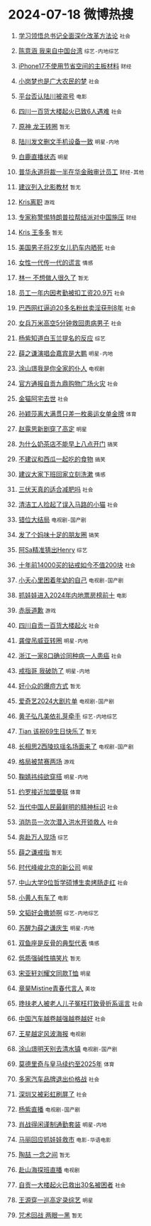 # 2024-07-18 微博热搜 
1. [学习领悟总书记全面深化改革方法论](https://m.weibo.cn/search?containerid=100103type%3D1%26t%3D10%26q%3D%23%E5%AD%A6%E4%B9%A0%E9%A2%86%E6%82%9F%E6%80%BB%E4%B9%A6%E8%AE%B0%E5%85%A8%E9%9D%A2%E6%B7%B1%E5%8C%96%E6%94%B9%E9%9D%A9%E6%96%B9%E6%B3%95%E8%AE%BA%23&stream_entry_id=51&isnewpage=1&extparam=seat%3D1%26pos%3D0%26cate%3D10103%26dgr%3D0%26q%3D%2523%25E5%25AD%25A6%25E4%25B9%25A0%25E9%25A2%2586%25E6%2582%259F%25E6%2580%25BB%25E4%25B9%25A6%25E8%25AE%25B0%25E5%2585%25A8%25E9%259D%25A2%25E6%25B7%25B1%25E5%258C%2596%25E6%2594%25B9%25E9%259D%25A9%25E6%2596%25B9%25E6%25B3%2595%25E8%25AE%25BA%2523%26filter_type%3Drealtimehot%26stream_entry_id%3D51%26c_type%3D51%26display_time%3D1721247084%26pre_seqid%3D1721247084747031568102) `社会` 

2. [陈意涵 我来自中国台湾](https://m.weibo.cn/search?containerid=100103type%3D1%26t%3D10%26q%3D%E9%99%88%E6%84%8F%E6%B6%B5+%E6%88%91%E6%9D%A5%E8%87%AA%E4%B8%AD%E5%9B%BD%E5%8F%B0%E6%B9%BE&stream_entry_id=31&isnewpage=1&extparam=seat%3D1%26flag%3D2%26q%3D%25E9%2599%2588%25E6%2584%258F%25E6%25B6%25B5%2520%25E6%2588%2591%25E6%259D%25A5%25E8%2587%25AA%25E4%25B8%25AD%25E5%259B%25BD%25E5%258F%25B0%25E6%25B9%25BE%26cate%3D5001%26dgr%3D0%26stream_entry_id%3D31%26pos%3D0%26realpos%3D1%26band_rank%3D1%26lcate%3D5001%26filter_type%3Drealtimehot%26c_type%3D31%26display_time%3D1721247084%26pre_seqid%3D1721247084747031568102) `综艺-内地综艺` 

3. [iPhone17不使用节省空间的主板材料](https://m.weibo.cn/search?containerid=100103type%3D1%26t%3D10%26q%3D%23iPhone17%E4%B8%8D%E4%BD%BF%E7%94%A8%E8%8A%82%E7%9C%81%E7%A9%BA%E9%97%B4%E7%9A%84%E4%B8%BB%E6%9D%BF%E6%9D%90%E6%96%99%23&stream_entry_id=31&isnewpage=1&extparam=seat%3D1%26flag%3D2%26q%3D%2523iPhone17%25E4%25B8%258D%25E4%25BD%25BF%25E7%2594%25A8%25E8%258A%2582%25E7%259C%2581%25E7%25A9%25BA%25E9%2597%25B4%25E7%259A%2584%25E4%25B8%25BB%25E6%259D%25BF%25E6%259D%2590%25E6%2596%2599%2523%26cate%3D5001%26dgr%3D0%26stream_entry_id%3D31%26pos%3D1%26realpos%3D2%26band_rank%3D2%26lcate%3D5001%26filter_type%3Drealtimehot%26c_type%3D31%26display_time%3D1721247084%26pre_seqid%3D1721247084747031568102) `财经` 

4. [小岗梦也是广大农民的梦](https://m.weibo.cn/search?containerid=100103type%3D1%26t%3D10%26q%3D%23%E5%B0%8F%E5%B2%97%E6%A2%A6%E4%B9%9F%E6%98%AF%E5%B9%BF%E5%A4%A7%E5%86%9C%E6%B0%91%E7%9A%84%E6%A2%A6%23&stream_entry_id=31&isnewpage=1&extparam=seat%3D1%26flag%3D0%26q%3D%2523%25E5%25B0%258F%25E5%25B2%2597%25E6%25A2%25A6%25E4%25B9%259F%25E6%2598%25AF%25E5%25B9%25BF%25E5%25A4%25A7%25E5%2586%259C%25E6%25B0%2591%25E7%259A%2584%25E6%25A2%25A6%2523%26cate%3D5001%26dgr%3D0%26stream_entry_id%3D31%26pos%3D2%26realpos%3D3%26band_rank%3D3%26lcate%3D5001%26filter_type%3Drealtimehot%26c_type%3D31%26display_time%3D1721247084%26pre_seqid%3D1721247084747031568102) `社会` 

5. [平台否认陆川被盗号](https://m.weibo.cn/search?containerid=100103type%3D1%26t%3D10%26q%3D%23%E5%B9%B3%E5%8F%B0%E5%90%A6%E8%AE%A4%E9%99%86%E5%B7%9D%E8%A2%AB%E7%9B%97%E5%8F%B7%23&stream_entry_id=31&isnewpage=1&extparam=seat%3D1%26flag%3D0%26q%3D%2523%25E5%25B9%25B3%25E5%258F%25B0%25E5%2590%25A6%25E8%25AE%25A4%25E9%2599%2586%25E5%25B7%259D%25E8%25A2%25AB%25E7%259B%2597%25E5%258F%25B7%2523%26cate%3D5001%26dgr%3D0%26stream_entry_id%3D31%26pos%3D3%26realpos%3D4%26band_rank%3D4%26lcate%3D5001%26filter_type%3Drealtimehot%26c_type%3D31%26display_time%3D1721247084%26pre_seqid%3D1721247084747031568102) `电影` 

6. [四川一百货大楼起火已致6人遇难](https://m.weibo.cn/search?containerid=100103type%3D1%26t%3D10%26q%3D%23%E5%9B%9B%E5%B7%9D%E4%B8%80%E7%99%BE%E8%B4%A7%E5%A4%A7%E6%A5%BC%E8%B5%B7%E7%81%AB%E5%B7%B2%E8%87%B46%E4%BA%BA%E9%81%87%E9%9A%BE%23&stream_entry_id=31&isnewpage=1&extparam=seat%3D1%26flag%3D0%26q%3D%2523%25E5%259B%259B%25E5%25B7%259D%25E4%25B8%2580%25E7%2599%25BE%25E8%25B4%25A7%25E5%25A4%25A7%25E6%25A5%25BC%25E8%25B5%25B7%25E7%2581%25AB%25E5%25B7%25B2%25E8%2587%25B46%25E4%25BA%25BA%25E9%2581%2587%25E9%259A%25BE%2523%26cate%3D5001%26dgr%3D0%26stream_entry_id%3D31%26pos%3D4%26realpos%3D5%26band_rank%3D5%26lcate%3D5001%26filter_type%3Drealtimehot%26c_type%3D31%26display_time%3D1721247084%26pre_seqid%3D1721247084747031568102) `社会` 

7. [原神 龙王转圈](https://m.weibo.cn/search?containerid=100103type%3D1%26t%3D10%26q%3D%E5%8E%9F%E7%A5%9E+%E9%BE%99%E7%8E%8B%E8%BD%AC%E5%9C%88&stream_entry_id=31&isnewpage=1&extparam=seat%3D1%26flag%3D0%26q%3D%25E5%258E%259F%25E7%25A5%259E%2520%25E9%25BE%2599%25E7%258E%258B%25E8%25BD%25AC%25E5%259C%2588%26cate%3D5001%26dgr%3D0%26stream_entry_id%3D31%26pos%3D5%26realpos%3D6%26band_rank%3D6%26lcate%3D5001%26filter_type%3Drealtimehot%26c_type%3D31%26display_time%3D1721247084%26pre_seqid%3D1721247084747031568102) `暂无` 

8. [陆川发文删文手机设备一致](https://m.weibo.cn/search?containerid=100103type%3D1%26t%3D10%26q%3D%E9%99%86%E5%B7%9D%E5%8F%91%E6%96%87%E5%88%A0%E6%96%87%E6%89%8B%E6%9C%BA%E8%AE%BE%E5%A4%87%E4%B8%80%E8%87%B4&stream_entry_id=31&isnewpage=1&extparam=seat%3D1%26flag%3D2%26q%3D%25E9%2599%2586%25E5%25B7%259D%25E5%258F%2591%25E6%2596%2587%25E5%2588%25A0%25E6%2596%2587%25E6%2589%258B%25E6%259C%25BA%25E8%25AE%25BE%25E5%25A4%2587%25E4%25B8%2580%25E8%2587%25B4%26cate%3D5001%26dgr%3D0%26stream_entry_id%3D31%26pos%3D6%26realpos%3D7%26band_rank%3D7%26lcate%3D5001%26filter_type%3Drealtimehot%26c_type%3D31%26display_time%3D1721247084%26pre_seqid%3D1721247084747031568102) `明星-内地` 

9. [白鹿直播状态](https://m.weibo.cn/search?containerid=100103type%3D1%26t%3D10%26q%3D%E7%99%BD%E9%B9%BF%E7%9B%B4%E6%92%AD%E7%8A%B6%E6%80%81&stream_entry_id=31&isnewpage=1&extparam=seat%3D1%26flag%3D0%26q%3D%25E7%2599%25BD%25E9%25B9%25BF%25E7%259B%25B4%25E6%2592%25AD%25E7%258A%25B6%25E6%2580%2581%26cate%3D5001%26dgr%3D0%26stream_entry_id%3D31%26pos%3D7%26realpos%3D8%26band_rank%3D8%26lcate%3D5001%26filter_type%3Drealtimehot%26c_type%3D31%26display_time%3D1721247084%26pre_seqid%3D1721247084747031568102) `明星` 

10. [普华永道将裁一半在华金融审计员工](https://m.weibo.cn/search?containerid=100103type%3D1%26t%3D10%26q%3D%23%E6%99%AE%E5%8D%8E%E6%B0%B8%E9%81%93%E5%B0%86%E8%A3%81%E4%B8%80%E5%8D%8A%E5%9C%A8%E5%8D%8E%E9%87%91%E8%9E%8D%E5%AE%A1%E8%AE%A1%E5%91%98%E5%B7%A5%23&stream_entry_id=31&isnewpage=1&extparam=seat%3D1%26flag%3D0%26q%3D%2523%25E6%2599%25AE%25E5%258D%258E%25E6%25B0%25B8%25E9%2581%2593%25E5%25B0%2586%25E8%25A3%2581%25E4%25B8%2580%25E5%258D%258A%25E5%259C%25A8%25E5%258D%258E%25E9%2587%2591%25E8%259E%258D%25E5%25AE%25A1%25E8%25AE%25A1%25E5%2591%2598%25E5%25B7%25A5%2523%26cate%3D5001%26dgr%3D0%26stream_entry_id%3D31%26pos%3D8%26realpos%3D9%26band_rank%3D9%26lcate%3D5001%26filter_type%3Drealtimehot%26c_type%3D31%26display_time%3D1721247084%26pre_seqid%3D1721247084747031568102) `财经-其他` 

11. [建议列入北影教材](https://m.weibo.cn/search?containerid=100103type%3D1%26t%3D10%26q%3D%E5%BB%BA%E8%AE%AE%E5%88%97%E5%85%A5%E5%8C%97%E5%BD%B1%E6%95%99%E6%9D%90&stream_entry_id=31&isnewpage=1&extparam=seat%3D1%26flag%3D0%26q%3D%25E5%25BB%25BA%25E8%25AE%25AE%25E5%2588%2597%25E5%2585%25A5%25E5%258C%2597%25E5%25BD%25B1%25E6%2595%2599%25E6%259D%2590%26cate%3D5001%26dgr%3D0%26stream_entry_id%3D31%26pos%3D9%26realpos%3D10%26band_rank%3D10%26lcate%3D5001%26filter_type%3Drealtimehot%26c_type%3D31%26display_time%3D1721247084%26pre_seqid%3D1721247084747031568102) `暂无` 

12. [Kris离职](https://m.weibo.cn/search?containerid=100103type%3D1%26t%3D10%26q%3DKris%E7%A6%BB%E8%81%8C&stream_entry_id=31&isnewpage=1&extparam=seat%3D1%26flag%3D2%26q%3DKris%25E7%25A6%25BB%25E8%2581%258C%26cate%3D5001%26dgr%3D0%26stream_entry_id%3D31%26pos%3D10%26realpos%3D11%26band_rank%3D11%26lcate%3D5001%26filter_type%3Drealtimehot%26c_type%3D31%26display_time%3D1721247084%26pre_seqid%3D1721247084747031568102) `游戏` 

13. [专家称警惕特朗普拉帮结派对中国施压](https://m.weibo.cn/search?containerid=100103type%3D1%26t%3D10%26q%3D%23%E4%B8%93%E5%AE%B6%E7%A7%B0%E8%AD%A6%E6%83%95%E7%89%B9%E6%9C%97%E6%99%AE%E6%8B%89%E5%B8%AE%E7%BB%93%E6%B4%BE%E5%AF%B9%E4%B8%AD%E5%9B%BD%E6%96%BD%E5%8E%8B%23&stream_entry_id=31&isnewpage=1&extparam=seat%3D1%26flag%3D2%26q%3D%2523%25E4%25B8%2593%25E5%25AE%25B6%25E7%25A7%25B0%25E8%25AD%25A6%25E6%2583%2595%25E7%2589%25B9%25E6%259C%2597%25E6%2599%25AE%25E6%258B%2589%25E5%25B8%25AE%25E7%25BB%2593%25E6%25B4%25BE%25E5%25AF%25B9%25E4%25B8%25AD%25E5%259B%25BD%25E6%2596%25BD%25E5%258E%258B%2523%26cate%3D5001%26dgr%3D0%26stream_entry_id%3D31%26pos%3D11%26realpos%3D12%26band_rank%3D12%26lcate%3D5001%26filter_type%3Drealtimehot%26c_type%3D31%26display_time%3D1721247084%26pre_seqid%3D1721247084747031568102) `财经` 

14. [Kris 王多多](https://m.weibo.cn/search?containerid=100103type%3D1%26t%3D10%26q%3DKris+%E7%8E%8B%E5%A4%9A%E5%A4%9A&stream_entry_id=31&isnewpage=1&extparam=seat%3D1%26flag%3D2%26q%3DKris%2520%25E7%258E%258B%25E5%25A4%259A%25E5%25A4%259A%26cate%3D5001%26dgr%3D0%26stream_entry_id%3D31%26pos%3D12%26realpos%3D13%26band_rank%3D13%26lcate%3D5001%26filter_type%3Drealtimehot%26c_type%3D31%26display_time%3D1721247084%26pre_seqid%3D1721247084747031568102) `暂无` 

15. [美国男子将2岁女儿扔车内晒死](https://m.weibo.cn/search?containerid=100103type%3D1%26t%3D10%26q%3D%23%E7%BE%8E%E5%9B%BD%E7%94%B7%E5%AD%90%E5%B0%862%E5%B2%81%E5%A5%B3%E5%84%BF%E6%89%94%E8%BD%A6%E5%86%85%E6%99%92%E6%AD%BB%23&stream_entry_id=31&isnewpage=1&extparam=seat%3D1%26flag%3D2%26q%3D%2523%25E7%25BE%258E%25E5%259B%25BD%25E7%2594%25B7%25E5%25AD%2590%25E5%25B0%25862%25E5%25B2%2581%25E5%25A5%25B3%25E5%2584%25BF%25E6%2589%2594%25E8%25BD%25A6%25E5%2586%2585%25E6%2599%2592%25E6%25AD%25BB%2523%26cate%3D5001%26dgr%3D0%26stream_entry_id%3D31%26pos%3D13%26realpos%3D14%26band_rank%3D14%26lcate%3D5001%26filter_type%3Drealtimehot%26c_type%3D31%26display_time%3D1721247084%26pre_seqid%3D1721247084747031568102) `社会` 

16. [女性一代传一代的谎言](https://m.weibo.cn/search?containerid=100103type%3D1%26t%3D10%26q%3D%E5%A5%B3%E6%80%A7%E4%B8%80%E4%BB%A3%E4%BC%A0%E4%B8%80%E4%BB%A3%E7%9A%84%E8%B0%8E%E8%A8%80&stream_entry_id=31&isnewpage=1&extparam=seat%3D1%26flag%3D2%26q%3D%25E5%25A5%25B3%25E6%2580%25A7%25E4%25B8%2580%25E4%25BB%25A3%25E4%25BC%25A0%25E4%25B8%2580%25E4%25BB%25A3%25E7%259A%2584%25E8%25B0%258E%25E8%25A8%2580%26cate%3D5001%26dgr%3D0%26stream_entry_id%3D31%26pos%3D14%26realpos%3D15%26band_rank%3D15%26lcate%3D5001%26filter_type%3Drealtimehot%26c_type%3D31%26display_time%3D1721247084%26pre_seqid%3D1721247084747031568102) `情感` 

17. [林一 不想做人很久了](https://m.weibo.cn/search?containerid=100103type%3D1%26t%3D10%26q%3D%E6%9E%97%E4%B8%80+%E4%B8%8D%E6%83%B3%E5%81%9A%E4%BA%BA%E5%BE%88%E4%B9%85%E4%BA%86&stream_entry_id=31&isnewpage=1&extparam=seat%3D1%26flag%3D2%26q%3D%25E6%259E%2597%25E4%25B8%2580%2520%25E4%25B8%258D%25E6%2583%25B3%25E5%2581%259A%25E4%25BA%25BA%25E5%25BE%2588%25E4%25B9%2585%25E4%25BA%2586%26cate%3D5001%26dgr%3D0%26stream_entry_id%3D31%26pos%3D15%26realpos%3D16%26band_rank%3D16%26lcate%3D5001%26filter_type%3Drealtimehot%26c_type%3D31%26display_time%3D1721247084%26pre_seqid%3D1721247084747031568102) `暂无` 

18. [员工一年内因考勤被扣工资20.9万](https://m.weibo.cn/search?containerid=100103type%3D1%26t%3D10%26q%3D%23%E5%91%98%E5%B7%A5%E4%B8%80%E5%B9%B4%E5%86%85%E5%9B%A0%E8%80%83%E5%8B%A4%E8%A2%AB%E6%89%A3%E5%B7%A5%E8%B5%8420.9%E4%B8%87%23&stream_entry_id=31&isnewpage=1&extparam=seat%3D1%26flag%3D2%26q%3D%2523%25E5%2591%2598%25E5%25B7%25A5%25E4%25B8%2580%25E5%25B9%25B4%25E5%2586%2585%25E5%259B%25A0%25E8%2580%2583%25E5%258B%25A4%25E8%25A2%25AB%25E6%2589%25A3%25E5%25B7%25A5%25E8%25B5%258420.9%25E4%25B8%2587%2523%26cate%3D5001%26dgr%3D0%26stream_entry_id%3D31%26pos%3D16%26realpos%3D17%26band_rank%3D17%26lcate%3D5001%26filter_type%3Drealtimehot%26c_type%3D31%26display_time%3D1721247084%26pre_seqid%3D1721247084747031568102) `社会` 

19. [巴西网红逼迫20多名粉丝卖淫获刑8年](https://m.weibo.cn/search?containerid=100103type%3D1%26t%3D10%26q%3D%23%E5%B7%B4%E8%A5%BF%E7%BD%91%E7%BA%A2%E9%80%BC%E8%BF%AB20%E5%A4%9A%E5%90%8D%E7%B2%89%E4%B8%9D%E5%8D%96%E6%B7%AB%E8%8E%B7%E5%88%918%E5%B9%B4%23&stream_entry_id=31&isnewpage=1&extparam=seat%3D1%26flag%3D2%26q%3D%2523%25E5%25B7%25B4%25E8%25A5%25BF%25E7%25BD%2591%25E7%25BA%25A2%25E9%2580%25BC%25E8%25BF%25AB20%25E5%25A4%259A%25E5%2590%258D%25E7%25B2%2589%25E4%25B8%259D%25E5%258D%2596%25E6%25B7%25AB%25E8%258E%25B7%25E5%2588%25918%25E5%25B9%25B4%2523%26cate%3D5001%26dgr%3D0%26stream_entry_id%3D31%26pos%3D17%26realpos%3D18%26band_rank%3D18%26lcate%3D5001%26filter_type%3Drealtimehot%26c_type%3D31%26display_time%3D1721247084%26pre_seqid%3D1721247084747031568102) `社会` 

20. [女兵万米高空5分钟救回患病男子](https://m.weibo.cn/search?containerid=100103type%3D1%26t%3D10%26q%3D%23%E5%A5%B3%E5%85%B5%E4%B8%87%E7%B1%B3%E9%AB%98%E7%A9%BA5%E5%88%86%E9%92%9F%E6%95%91%E5%9B%9E%E6%82%A3%E7%97%85%E7%94%B7%E5%AD%90%23&stream_entry_id=31&isnewpage=1&extparam=seat%3D1%26flag%3D32768%26q%3D%2523%25E5%25A5%25B3%25E5%2585%25B5%25E4%25B8%2587%25E7%25B1%25B3%25E9%25AB%2598%25E7%25A9%25BA5%25E5%2588%2586%25E9%2592%259F%25E6%2595%2591%25E5%259B%259E%25E6%2582%25A3%25E7%2597%2585%25E7%2594%25B7%25E5%25AD%2590%2523%26cate%3D5001%26dgr%3D0%26stream_entry_id%3D31%26pos%3D18%26realpos%3D19%26band_rank%3D19%26lcate%3D5001%26filter_type%3Drealtimehot%26c_type%3D31%26display_time%3D1721247084%26pre_seqid%3D1721247084747031568102) `社会` 

21. [杨紫知道白玉兰提名的反应](https://m.weibo.cn/search?containerid=100103type%3D1%26t%3D10%26q%3D%23%E6%9D%A8%E7%B4%AB%E7%9F%A5%E9%81%93%E7%99%BD%E7%8E%89%E5%85%B0%E6%8F%90%E5%90%8D%E7%9A%84%E5%8F%8D%E5%BA%94%23&stream_entry_id=31&isnewpage=1&extparam=seat%3D1%26flag%3D2%26q%3D%2523%25E6%259D%25A8%25E7%25B4%25AB%25E7%259F%25A5%25E9%2581%2593%25E7%2599%25BD%25E7%258E%2589%25E5%2585%25B0%25E6%258F%2590%25E5%2590%258D%25E7%259A%2584%25E5%258F%258D%25E5%25BA%2594%2523%26cate%3D5001%26dgr%3D0%26stream_entry_id%3D31%26pos%3D19%26realpos%3D20%26band_rank%3D20%26lcate%3D5001%26filter_type%3Drealtimehot%26c_type%3D31%26display_time%3D1721247084%26pre_seqid%3D1721247084747031568102) `综艺` 

22. [薛之谦演唱会嘉宾是大鹏](https://m.weibo.cn/search?containerid=100103type%3D1%26t%3D10%26q%3D%23%E8%96%9B%E4%B9%8B%E8%B0%A6%E6%BC%94%E5%94%B1%E4%BC%9A%E5%98%89%E5%AE%BE%E6%98%AF%E5%A4%A7%E9%B9%8F%23&stream_entry_id=31&isnewpage=1&extparam=seat%3D1%26flag%3D0%26q%3D%2523%25E8%2596%259B%25E4%25B9%258B%25E8%25B0%25A6%25E6%25BC%2594%25E5%2594%25B1%25E4%25BC%259A%25E5%2598%2589%25E5%25AE%25BE%25E6%2598%25AF%25E5%25A4%25A7%25E9%25B9%258F%2523%26cate%3D5001%26dgr%3D0%26stream_entry_id%3D31%26pos%3D20%26realpos%3D21%26band_rank%3D21%26lcate%3D5001%26filter_type%3Drealtimehot%26c_type%3D31%26display_time%3D1721247084%26pre_seqid%3D1721247084747031568102) `明星-内地` 

23. [涂山璟我是你全家的仆人](https://m.weibo.cn/search?containerid=100103type%3D1%26t%3D10%26q%3D%23%E6%B6%82%E5%B1%B1%E7%92%9F%E6%88%91%E6%98%AF%E4%BD%A0%E5%85%A8%E5%AE%B6%E7%9A%84%E4%BB%86%E4%BA%BA%23&stream_entry_id=31&isnewpage=1&extparam=seat%3D1%26flag%3D0%26q%3D%2523%25E6%25B6%2582%25E5%25B1%25B1%25E7%2592%259F%25E6%2588%2591%25E6%2598%25AF%25E4%25BD%25A0%25E5%2585%25A8%25E5%25AE%25B6%25E7%259A%2584%25E4%25BB%2586%25E4%25BA%25BA%2523%26cate%3D5001%26dgr%3D0%26stream_entry_id%3D31%26pos%3D21%26realpos%3D22%26band_rank%3D22%26lcate%3D5001%26filter_type%3Drealtimehot%26c_type%3D31%26display_time%3D1721247084%26pre_seqid%3D1721247084747031568102) `电视剧` 

24. [官方通报自贡九鼎购物广场火灾](https://m.weibo.cn/search?containerid=100103type%3D1%26t%3D10%26q%3D%23%E5%AE%98%E6%96%B9%E9%80%9A%E6%8A%A5%E8%87%AA%E8%B4%A1%E4%B9%9D%E9%BC%8E%E8%B4%AD%E7%89%A9%E5%B9%BF%E5%9C%BA%E7%81%AB%E7%81%BE%23&stream_entry_id=31&isnewpage=1&extparam=seat%3D1%26flag%3D0%26q%3D%2523%25E5%25AE%2598%25E6%2596%25B9%25E9%2580%259A%25E6%258A%25A5%25E8%2587%25AA%25E8%25B4%25A1%25E4%25B9%259D%25E9%25BC%258E%25E8%25B4%25AD%25E7%2589%25A9%25E5%25B9%25BF%25E5%259C%25BA%25E7%2581%25AB%25E7%2581%25BE%2523%26cate%3D5001%26dgr%3D0%26stream_entry_id%3D31%26pos%3D22%26realpos%3D23%26band_rank%3D23%26lcate%3D5001%26filter_type%3Drealtimehot%26c_type%3D31%26display_time%3D1721247084%26pre_seqid%3D1721247084747031568102) `社会` 

25. [金猫阿宅去世](https://m.weibo.cn/search?containerid=100103type%3D1%26t%3D10%26q%3D%23%E9%87%91%E7%8C%AB%E9%98%BF%E5%AE%85%E5%8E%BB%E4%B8%96%23&stream_entry_id=31&isnewpage=1&extparam=seat%3D1%26flag%3D2%26q%3D%2523%25E9%2587%2591%25E7%258C%25AB%25E9%2598%25BF%25E5%25AE%2585%25E5%258E%25BB%25E4%25B8%2596%2523%26cate%3D5001%26dgr%3D0%26stream_entry_id%3D31%26pos%3D23%26realpos%3D24%26band_rank%3D24%26lcate%3D5001%26filter_type%3Drealtimehot%26c_type%3D31%26display_time%3D1721247084%26pre_seqid%3D1721247084747031568102) `社会` 

26. [孙颖莎离大满贯只差一枚奥运女单金牌](https://m.weibo.cn/search?containerid=100103type%3D1%26t%3D10%26q%3D%23%E5%AD%99%E9%A2%96%E8%8E%8E%E7%A6%BB%E5%A4%A7%E6%BB%A1%E8%B4%AF%E5%8F%AA%E5%B7%AE%E4%B8%80%E6%9E%9A%E5%A5%A5%E8%BF%90%E5%A5%B3%E5%8D%95%E9%87%91%E7%89%8C%23&stream_entry_id=31&isnewpage=1&extparam=seat%3D1%26flag%3D0%26q%3D%2523%25E5%25AD%2599%25E9%25A2%2596%25E8%258E%258E%25E7%25A6%25BB%25E5%25A4%25A7%25E6%25BB%25A1%25E8%25B4%25AF%25E5%258F%25AA%25E5%25B7%25AE%25E4%25B8%2580%25E6%259E%259A%25E5%25A5%25A5%25E8%25BF%2590%25E5%25A5%25B3%25E5%258D%2595%25E9%2587%2591%25E7%2589%258C%2523%26cate%3D5001%26dgr%3D0%26stream_entry_id%3D31%26pos%3D24%26realpos%3D25%26band_rank%3D25%26lcate%3D5001%26filter_type%3Drealtimehot%26c_type%3D31%26display_time%3D1721247084%26pre_seqid%3D1721247084747031568102) `体育` 

27. [赵露思新剧穿了高定](https://m.weibo.cn/search?containerid=100103type%3D1%26t%3D10%26q%3D%23%E8%B5%B5%E9%9C%B2%E6%80%9D%E6%96%B0%E5%89%A7%E7%A9%BF%E4%BA%86%E9%AB%98%E5%AE%9A%23&stream_entry_id=31&isnewpage=1&extparam=seat%3D1%26flag%3D0%26q%3D%2523%25E8%25B5%25B5%25E9%259C%25B2%25E6%2580%259D%25E6%2596%25B0%25E5%2589%25A7%25E7%25A9%25BF%25E4%25BA%2586%25E9%25AB%2598%25E5%25AE%259A%2523%26cate%3D5001%26dgr%3D0%26stream_entry_id%3D31%26pos%3D25%26realpos%3D26%26band_rank%3D26%26lcate%3D5001%26filter_type%3Drealtimehot%26c_type%3D31%26display_time%3D1721247084%26pre_seqid%3D1721247084747031568102) `明星` 

28. [为什么奶茶店不能早上八点开门](https://m.weibo.cn/search?containerid=100103type%3D1%26t%3D10%26q%3D%23%E4%B8%BA%E4%BB%80%E4%B9%88%E5%A5%B6%E8%8C%B6%E5%BA%97%E4%B8%8D%E8%83%BD%E6%97%A9%E4%B8%8A%E5%85%AB%E7%82%B9%E5%BC%80%E9%97%A8%23&stream_entry_id=31&isnewpage=1&extparam=seat%3D1%26flag%3D1%26q%3D%2523%25E4%25B8%25BA%25E4%25BB%2580%25E4%25B9%2588%25E5%25A5%25B6%25E8%258C%25B6%25E5%25BA%2597%25E4%25B8%258D%25E8%2583%25BD%25E6%2597%25A9%25E4%25B8%258A%25E5%2585%25AB%25E7%2582%25B9%25E5%25BC%2580%25E9%2597%25A8%2523%26cate%3D5001%26dgr%3D0%26stream_entry_id%3D31%26pos%3D26%26realpos%3D27%26band_rank%3D27%26lcate%3D5001%26filter_type%3Drealtimehot%26c_type%3D31%26display_time%3D1721247084%26pre_seqid%3D1721247084747031568102) `搞笑` 

29. [不建议和西瓜一起吃的食物](https://m.weibo.cn/search?containerid=100103type%3D1%26t%3D10%26q%3D%23%E4%B8%8D%E5%BB%BA%E8%AE%AE%E5%92%8C%E8%A5%BF%E7%93%9C%E4%B8%80%E8%B5%B7%E5%90%83%E7%9A%84%E9%A3%9F%E7%89%A9%23&stream_entry_id=31&isnewpage=1&extparam=seat%3D1%26flag%3D1%26q%3D%2523%25E4%25B8%258D%25E5%25BB%25BA%25E8%25AE%25AE%25E5%2592%258C%25E8%25A5%25BF%25E7%2593%259C%25E4%25B8%2580%25E8%25B5%25B7%25E5%2590%2583%25E7%259A%2584%25E9%25A3%259F%25E7%2589%25A9%2523%26cate%3D5001%26dgr%3D0%26stream_entry_id%3D31%26pos%3D27%26realpos%3D28%26band_rank%3D28%26lcate%3D5001%26filter_type%3Drealtimehot%26c_type%3D31%26display_time%3D1721247084%26pre_seqid%3D1721247084747031568102) `搞笑` 

30. [建议大家下班回家立刻洗漱](https://m.weibo.cn/search?containerid=100103type%3D1%26t%3D10%26q%3D%23%E5%BB%BA%E8%AE%AE%E5%A4%A7%E5%AE%B6%E4%B8%8B%E7%8F%AD%E5%9B%9E%E5%AE%B6%E7%AB%8B%E5%88%BB%E6%B4%97%E6%BC%B1%23&stream_entry_id=31&isnewpage=1&extparam=seat%3D1%26flag%3D0%26q%3D%2523%25E5%25BB%25BA%25E8%25AE%25AE%25E5%25A4%25A7%25E5%25AE%25B6%25E4%25B8%258B%25E7%258F%25AD%25E5%259B%259E%25E5%25AE%25B6%25E7%25AB%258B%25E5%2588%25BB%25E6%25B4%2597%25E6%25BC%25B1%2523%26cate%3D5001%26dgr%3D0%26stream_entry_id%3D31%26pos%3D28%26realpos%3D29%26band_rank%3D29%26lcate%3D5001%26filter_type%3Drealtimehot%26c_type%3D31%26display_time%3D1721247084%26pre_seqid%3D1721247084747031568102) `情感` 

31. [三伏天真的适合减肥吗](https://m.weibo.cn/search?containerid=100103type%3D1%26t%3D10%26q%3D%23%E4%B8%89%E4%BC%8F%E5%A4%A9%E7%9C%9F%E7%9A%84%E9%80%82%E5%90%88%E5%87%8F%E8%82%A5%E5%90%97%23&stream_entry_id=31&isnewpage=1&extparam=seat%3D1%26flag%3D0%26q%3D%2523%25E4%25B8%2589%25E4%25BC%258F%25E5%25A4%25A9%25E7%259C%259F%25E7%259A%2584%25E9%2580%2582%25E5%2590%2588%25E5%2587%258F%25E8%2582%25A5%25E5%2590%2597%2523%26cate%3D5001%26dgr%3D0%26stream_entry_id%3D31%26pos%3D29%26realpos%3D30%26band_rank%3D30%26lcate%3D5001%26filter_type%3Drealtimehot%26c_type%3D31%26display_time%3D1721247084%26pre_seqid%3D1721247084747031568102) `社会` 

32. [清洁工人捡起了误入马路的小猫](https://m.weibo.cn/search?containerid=100103type%3D1%26t%3D10%26q%3D%23%E6%B8%85%E6%B4%81%E5%B7%A5%E4%BA%BA%E6%8D%A1%E8%B5%B7%E4%BA%86%E8%AF%AF%E5%85%A5%E9%A9%AC%E8%B7%AF%E7%9A%84%E5%B0%8F%E7%8C%AB%23&stream_entry_id=31&isnewpage=1&extparam=seat%3D1%26flag%3D32768%26q%3D%2523%25E6%25B8%2585%25E6%25B4%2581%25E5%25B7%25A5%25E4%25BA%25BA%25E6%258D%25A1%25E8%25B5%25B7%25E4%25BA%2586%25E8%25AF%25AF%25E5%2585%25A5%25E9%25A9%25AC%25E8%25B7%25AF%25E7%259A%2584%25E5%25B0%258F%25E7%258C%25AB%2523%26cate%3D5001%26dgr%3D0%26stream_entry_id%3D31%26pos%3D30%26realpos%3D31%26band_rank%3D31%26lcate%3D5001%26filter_type%3Drealtimehot%26c_type%3D31%26display_time%3D1721247084%26pre_seqid%3D1721247084747031568102) `社会` 

33. [错位大结局](https://m.weibo.cn/search?containerid=100103type%3D1%26t%3D10%26q%3D%23%E9%94%99%E4%BD%8D%E5%A4%A7%E7%BB%93%E5%B1%80%23&stream_entry_id=31&isnewpage=1&extparam=seat%3D1%26flag%3D0%26q%3D%2523%25E9%2594%2599%25E4%25BD%258D%25E5%25A4%25A7%25E7%25BB%2593%25E5%25B1%2580%2523%26cate%3D5001%26dgr%3D0%26stream_entry_id%3D31%26pos%3D31%26realpos%3D32%26band_rank%3D32%26lcate%3D5001%26filter_type%3Drealtimehot%26c_type%3D31%26display_time%3D1721247084%26pre_seqid%3D1721247084747031568102) `电视剧-国产剧` 

34. [发了个妈味十足的朋友圈](https://m.weibo.cn/search?containerid=100103type%3D1%26t%3D10%26q%3D%23%E5%8F%91%E4%BA%86%E4%B8%AA%E5%A6%88%E5%91%B3%E5%8D%81%E8%B6%B3%E7%9A%84%E6%9C%8B%E5%8F%8B%E5%9C%88%23&stream_entry_id=31&isnewpage=1&extparam=seat%3D1%26flag%3D0%26q%3D%2523%25E5%258F%2591%25E4%25BA%2586%25E4%25B8%25AA%25E5%25A6%2588%25E5%2591%25B3%25E5%258D%2581%25E8%25B6%25B3%25E7%259A%2584%25E6%259C%258B%25E5%258F%258B%25E5%259C%2588%2523%26cate%3D5001%26dgr%3D0%26stream_entry_id%3D31%26pos%3D32%26realpos%3D33%26band_rank%3D33%26lcate%3D5001%26filter_type%3Drealtimehot%26c_type%3D31%26display_time%3D1721247084%26pre_seqid%3D1721247084747031568102) `搞笑` 

35. [阿Sa精准猜出Henry](https://m.weibo.cn/search?containerid=100103type%3D1%26t%3D10%26q%3D%23%E9%98%BFSa%E7%B2%BE%E5%87%86%E7%8C%9C%E5%87%BAHenry%23&stream_entry_id=31&isnewpage=1&extparam=seat%3D1%26flag%3D1%26q%3D%2523%25E9%2598%25BFSa%25E7%25B2%25BE%25E5%2587%2586%25E7%258C%259C%25E5%2587%25BAHenry%2523%26cate%3D5001%26dgr%3D0%26stream_entry_id%3D31%26pos%3D33%26realpos%3D34%26band_rank%3D34%26lcate%3D5001%26filter_type%3Drealtimehot%26c_type%3D31%26display_time%3D1721247084%26pre_seqid%3D1721247084747031568102) `综艺` 

36. [十年前14000买的钻戒如今不值200块](https://m.weibo.cn/search?containerid=100103type%3D1%26t%3D10%26q%3D%23%E5%8D%81%E5%B9%B4%E5%89%8D14000%E4%B9%B0%E7%9A%84%E9%92%BB%E6%88%92%E5%A6%82%E4%BB%8A%E4%B8%8D%E5%80%BC200%E5%9D%97%23&stream_entry_id=31&isnewpage=1&extparam=seat%3D1%26flag%3D0%26q%3D%2523%25E5%258D%2581%25E5%25B9%25B4%25E5%2589%258D14000%25E4%25B9%25B0%25E7%259A%2584%25E9%2592%25BB%25E6%2588%2592%25E5%25A6%2582%25E4%25BB%258A%25E4%25B8%258D%25E5%2580%25BC200%25E5%259D%2597%2523%26cate%3D5001%26dgr%3D0%26stream_entry_id%3D31%26pos%3D34%26realpos%3D35%26band_rank%3D35%26lcate%3D5001%26filter_type%3Drealtimehot%26c_type%3D31%26display_time%3D1721247084%26pre_seqid%3D1721247084747031568102) `社会` 

37. [小夭心里困着年幼的自己](https://m.weibo.cn/search?containerid=100103type%3D1%26t%3D10%26q%3D%23%E5%B0%8F%E5%A4%AD%E5%BF%83%E9%87%8C%E5%9B%B0%E7%9D%80%E5%B9%B4%E5%B9%BC%E7%9A%84%E8%87%AA%E5%B7%B1%23&stream_entry_id=31&isnewpage=1&extparam=seat%3D1%26flag%3D1%26q%3D%2523%25E5%25B0%258F%25E5%25A4%25AD%25E5%25BF%2583%25E9%2587%258C%25E5%259B%25B0%25E7%259D%2580%25E5%25B9%25B4%25E5%25B9%25BC%25E7%259A%2584%25E8%2587%25AA%25E5%25B7%25B1%2523%26cate%3D5001%26dgr%3D0%26stream_entry_id%3D31%26pos%3D35%26realpos%3D36%26band_rank%3D36%26lcate%3D5001%26filter_type%3Drealtimehot%26c_type%3D31%26display_time%3D1721247084%26pre_seqid%3D1721247084747031568102) `电视剧-国产剧` 

38. [抓娃娃进入2024年内地票房榜前十](https://m.weibo.cn/search?containerid=100103type%3D1%26t%3D10%26q%3D%23%E6%8A%93%E5%A8%83%E5%A8%83%E8%BF%9B%E5%85%A52024%E5%B9%B4%E5%86%85%E5%9C%B0%E7%A5%A8%E6%88%BF%E6%A6%9C%E5%89%8D%E5%8D%81%23&stream_entry_id=31&isnewpage=1&extparam=seat%3D1%26flag%3D0%26q%3D%2523%25E6%258A%2593%25E5%25A8%2583%25E5%25A8%2583%25E8%25BF%259B%25E5%2585%25A52024%25E5%25B9%25B4%25E5%2586%2585%25E5%259C%25B0%25E7%25A5%25A8%25E6%2588%25BF%25E6%25A6%259C%25E5%2589%258D%25E5%258D%2581%2523%26cate%3D5001%26dgr%3D0%26stream_entry_id%3D31%26pos%3D36%26realpos%3D37%26band_rank%3D37%26lcate%3D5001%26filter_type%3Drealtimehot%26c_type%3D31%26display_time%3D1721247084%26pre_seqid%3D1721247084747031568102) `电影` 

39. [赤辰道歉](https://m.weibo.cn/search?containerid=100103type%3D1%26t%3D10%26q%3D%23%E8%B5%A4%E8%BE%B0%E9%81%93%E6%AD%89%23&stream_entry_id=31&isnewpage=1&extparam=seat%3D1%26flag%3D0%26q%3D%2523%25E8%25B5%25A4%25E8%25BE%25B0%25E9%2581%2593%25E6%25AD%2589%2523%26cate%3D5001%26dgr%3D0%26stream_entry_id%3D31%26pos%3D37%26realpos%3D38%26band_rank%3D38%26lcate%3D5001%26filter_type%3Drealtimehot%26c_type%3D31%26display_time%3D1721247084%26pre_seqid%3D1721247084747031568102) `游戏` 

40. [四川自贡一百货大楼起火](https://m.weibo.cn/search?containerid=100103type%3D1%26t%3D10%26q%3D%23%E5%9B%9B%E5%B7%9D%E8%87%AA%E8%B4%A1%E4%B8%80%E7%99%BE%E8%B4%A7%E5%A4%A7%E6%A5%BC%E8%B5%B7%E7%81%AB%23&stream_entry_id=31&isnewpage=1&extparam=seat%3D1%26flag%3D0%26q%3D%2523%25E5%259B%259B%25E5%25B7%259D%25E8%2587%25AA%25E8%25B4%25A1%25E4%25B8%2580%25E7%2599%25BE%25E8%25B4%25A7%25E5%25A4%25A7%25E6%25A5%25BC%25E8%25B5%25B7%25E7%2581%25AB%2523%26cate%3D5001%26dgr%3D0%26stream_entry_id%3D31%26pos%3D38%26realpos%3D39%26band_rank%3D39%26lcate%3D5001%26filter_type%3Drealtimehot%26c_type%3D31%26display_time%3D1721247084%26pre_seqid%3D1721247084747031568102) `社会` 

41. [龚俊吊威亚转圈](https://m.weibo.cn/search?containerid=100103type%3D1%26t%3D10%26q%3D%23%E9%BE%9A%E4%BF%8A%E5%90%8A%E5%A8%81%E4%BA%9A%E8%BD%AC%E5%9C%88%23&stream_entry_id=31&isnewpage=1&extparam=seat%3D1%26flag%3D0%26q%3D%2523%25E9%25BE%259A%25E4%25BF%258A%25E5%2590%258A%25E5%25A8%2581%25E4%25BA%259A%25E8%25BD%25AC%25E5%259C%2588%2523%26cate%3D5001%26dgr%3D0%26stream_entry_id%3D31%26pos%3D39%26realpos%3D40%26band_rank%3D40%26lcate%3D5001%26filter_type%3Drealtimehot%26c_type%3D31%26display_time%3D1721247084%26pre_seqid%3D1721247084747031568102) `明星-内地` 

42. [浙江一家8口确诊同种病一人患癌](https://m.weibo.cn/search?containerid=100103type%3D1%26t%3D10%26q%3D%23%E6%B5%99%E6%B1%9F%E4%B8%80%E5%AE%B68%E5%8F%A3%E7%A1%AE%E8%AF%8A%E5%90%8C%E7%A7%8D%E7%97%85%E4%B8%80%E4%BA%BA%E6%82%A3%E7%99%8C%23&stream_entry_id=31&isnewpage=1&extparam=seat%3D1%26flag%3D0%26q%3D%2523%25E6%25B5%2599%25E6%25B1%259F%25E4%25B8%2580%25E5%25AE%25B68%25E5%258F%25A3%25E7%25A1%25AE%25E8%25AF%258A%25E5%2590%258C%25E7%25A7%258D%25E7%2597%2585%25E4%25B8%2580%25E4%25BA%25BA%25E6%2582%25A3%25E7%2599%258C%2523%26cate%3D5001%26dgr%3D0%26stream_entry_id%3D31%26pos%3D40%26realpos%3D41%26band_rank%3D41%26lcate%3D5001%26filter_type%3Drealtimehot%26c_type%3D31%26display_time%3D1721247084%26pre_seqid%3D1721247084747031568102) `社会` 

43. [戒指哥 我破防了](https://m.weibo.cn/search?containerid=100103type%3D1%26t%3D10%26q%3D%E6%88%92%E6%8C%87%E5%93%A5+%E6%88%91%E7%A0%B4%E9%98%B2%E4%BA%86&stream_entry_id=31&isnewpage=1&extparam=seat%3D1%26flag%3D0%26q%3D%25E6%2588%2592%25E6%258C%2587%25E5%2593%25A5%2520%25E6%2588%2591%25E7%25A0%25B4%25E9%2598%25B2%25E4%25BA%2586%26cate%3D5001%26dgr%3D0%26stream_entry_id%3D31%26pos%3D41%26realpos%3D42%26band_rank%3D42%26lcate%3D5001%26filter_type%3Drealtimehot%26c_type%3D31%26display_time%3D1721247084%26pre_seqid%3D1721247084747031568102) `明星-内地` 

44. [好小众的爆痘方式](https://m.weibo.cn/search?containerid=100103type%3D1%26t%3D10%26q%3D%E5%A5%BD%E5%B0%8F%E4%BC%97%E7%9A%84%E7%88%86%E7%97%98%E6%96%B9%E5%BC%8F&stream_entry_id=31&isnewpage=1&extparam=seat%3D1%26flag%3D0%26q%3D%25E5%25A5%25BD%25E5%25B0%258F%25E4%25BC%2597%25E7%259A%2584%25E7%2588%2586%25E7%2597%2598%25E6%2596%25B9%25E5%25BC%258F%26cate%3D5001%26dgr%3D0%26stream_entry_id%3D31%26pos%3D42%26realpos%3D43%26band_rank%3D43%26lcate%3D5001%26filter_type%3Drealtimehot%26c_type%3D31%26display_time%3D1721247084%26pre_seqid%3D1721247084747031568102) `暂无` 

45. [爱奇艺2024大剧片单](https://m.weibo.cn/search?containerid=100103type%3D1%26t%3D10%26q%3D%E7%88%B1%E5%A5%87%E8%89%BA2024%E5%A4%A7%E5%89%A7%E7%89%87%E5%8D%95&stream_entry_id=31&isnewpage=1&extparam=seat%3D1%26flag%3D0%26q%3D%25E7%2588%25B1%25E5%25A5%2587%25E8%2589%25BA2024%25E5%25A4%25A7%25E5%2589%25A7%25E7%2589%2587%25E5%258D%2595%26cate%3D5001%26dgr%3D0%26stream_entry_id%3D31%26pos%3D43%26realpos%3D44%26band_rank%3D44%26lcate%3D5001%26filter_type%3Drealtimehot%26c_type%3D31%26display_time%3D1721247084%26pre_seqid%3D1721247084747031568102) `电视剧-国产剧` 

46. [黄子弘凡美依礼芽牵手](https://m.weibo.cn/search?containerid=100103type%3D1%26t%3D10%26q%3D%23%E9%BB%84%E5%AD%90%E5%BC%98%E5%87%A1%E7%BE%8E%E4%BE%9D%E7%A4%BC%E8%8A%BD%E7%89%B5%E6%89%8B%23&stream_entry_id=31&isnewpage=1&extparam=seat%3D1%26flag%3D0%26q%3D%2523%25E9%25BB%2584%25E5%25AD%2590%25E5%25BC%2598%25E5%2587%25A1%25E7%25BE%258E%25E4%25BE%259D%25E7%25A4%25BC%25E8%258A%25BD%25E7%2589%25B5%25E6%2589%258B%2523%26cate%3D5001%26dgr%3D0%26stream_entry_id%3D31%26pos%3D44%26realpos%3D45%26band_rank%3D45%26lcate%3D5001%26filter_type%3Drealtimehot%26c_type%3D31%26display_time%3D1721247084%26pre_seqid%3D1721247084747031568102) `综艺-内地综艺` 

47. [Tian 该祝69生日快乐了](https://m.weibo.cn/search?containerid=100103type%3D1%26t%3D10%26q%3DTian+%E8%AF%A5%E7%A5%9D69%E7%94%9F%E6%97%A5%E5%BF%AB%E4%B9%90%E4%BA%86&stream_entry_id=31&isnewpage=1&extparam=seat%3D1%26flag%3D0%26q%3DTian%2520%25E8%25AF%25A5%25E7%25A5%259D69%25E7%2594%259F%25E6%2597%25A5%25E5%25BF%25AB%25E4%25B9%2590%25E4%25BA%2586%26cate%3D5001%26dgr%3D0%26stream_entry_id%3D31%26pos%3D45%26realpos%3D46%26band_rank%3D46%26lcate%3D5001%26filter_type%3Drealtimehot%26c_type%3D31%26display_time%3D1721247084%26pre_seqid%3D1721247084747031568102) `暂无` 

48. [长相思2西陵玖瑶名场面来了](https://m.weibo.cn/search?containerid=100103type%3D1%26t%3D10%26q%3D%23%E9%95%BF%E7%9B%B8%E6%80%9D2%E8%A5%BF%E9%99%B5%E7%8E%96%E7%91%B6%E5%90%8D%E5%9C%BA%E9%9D%A2%E6%9D%A5%E4%BA%86%23&stream_entry_id=31&isnewpage=1&extparam=seat%3D1%26flag%3D0%26q%3D%2523%25E9%2595%25BF%25E7%259B%25B8%25E6%2580%259D2%25E8%25A5%25BF%25E9%2599%25B5%25E7%258E%2596%25E7%2591%25B6%25E5%2590%258D%25E5%259C%25BA%25E9%259D%25A2%25E6%259D%25A5%25E4%25BA%2586%2523%26cate%3D5001%26dgr%3D0%26stream_entry_id%3D31%26pos%3D46%26realpos%3D47%26band_rank%3D47%26lcate%3D5001%26filter_type%3Drealtimehot%26c_type%3D31%26display_time%3D1721247084%26pre_seqid%3D1721247084747031568102) `电视剧-国产剧` 

49. [格局被禁赛两场](https://m.weibo.cn/search?containerid=100103type%3D1%26t%3D10%26q%3D%23%E6%A0%BC%E5%B1%80%E8%A2%AB%E7%A6%81%E8%B5%9B%E4%B8%A4%E5%9C%BA%23&stream_entry_id=31&isnewpage=1&extparam=seat%3D1%26flag%3D0%26q%3D%2523%25E6%25A0%25BC%25E5%25B1%2580%25E8%25A2%25AB%25E7%25A6%2581%25E8%25B5%259B%25E4%25B8%25A4%25E5%259C%25BA%2523%26cate%3D5001%26dgr%3D0%26stream_entry_id%3D31%26pos%3D47%26realpos%3D48%26band_rank%3D48%26lcate%3D5001%26filter_type%3Drealtimehot%26c_type%3D31%26display_time%3D1721247084%26pre_seqid%3D1721247084747031568102) `游戏` 

50. [鞠婧祎纯欲穿搭](https://m.weibo.cn/search?containerid=100103type%3D1%26t%3D10%26q%3D%23%E9%9E%A0%E5%A9%A7%E7%A5%8E%E7%BA%AF%E6%AC%B2%E7%A9%BF%E6%90%AD%23&stream_entry_id=31&isnewpage=1&extparam=seat%3D1%26flag%3D0%26q%3D%2523%25E9%259E%25A0%25E5%25A9%25A7%25E7%25A5%258E%25E7%25BA%25AF%25E6%25AC%25B2%25E7%25A9%25BF%25E6%2590%25AD%2523%26cate%3D5001%26dgr%3D0%26stream_entry_id%3D31%26pos%3D48%26realpos%3D49%26band_rank%3D49%26lcate%3D5001%26filter_type%3Drealtimehot%26c_type%3D31%26display_time%3D1721247084%26pre_seqid%3D1721247084747031568102) `明星-内地` 

51. [约罗接近加盟曼联](https://m.weibo.cn/search?containerid=100103type%3D1%26t%3D10%26q%3D%23%E7%BA%A6%E7%BD%97%E6%8E%A5%E8%BF%91%E5%8A%A0%E7%9B%9F%E6%9B%BC%E8%81%94%23&stream_entry_id=31&isnewpage=1&extparam=seat%3D1%26flag%3D0%26q%3D%2523%25E7%25BA%25A6%25E7%25BD%2597%25E6%258E%25A5%25E8%25BF%2591%25E5%258A%25A0%25E7%259B%259F%25E6%259B%25BC%25E8%2581%2594%2523%26cate%3D5001%26dgr%3D0%26stream_entry_id%3D31%26pos%3D49%26realpos%3D50%26band_rank%3D50%26lcate%3D5001%26filter_type%3Drealtimehot%26c_type%3D31%26display_time%3D1721247084%26pre_seqid%3D1721247084747031568102) `体育` 

52. [当代中国人民最鲜明的精神标识](https://m.weibo.cn/search?containerid=100103type%3D1%26t%3D10%26q%3D%23%E5%BD%93%E4%BB%A3%E4%B8%AD%E5%9B%BD%E4%BA%BA%E6%B0%91%E6%9C%80%E9%B2%9C%E6%98%8E%E7%9A%84%E7%B2%BE%E7%A5%9E%E6%A0%87%E8%AF%86%23&stream_entry_id=51&isnewpage=1&extparam=seat%3D1%26pos%3D0%26cate%3D10103%26dgr%3D0%26q%3D%2523%25E5%25BD%2593%25E4%25BB%25A3%25E4%25B8%25AD%25E5%259B%25BD%25E4%25BA%25BA%25E6%25B0%2591%25E6%259C%2580%25E9%25B2%259C%25E6%2598%258E%25E7%259A%2584%25E7%25B2%25BE%25E7%25A5%259E%25E6%25A0%2587%25E8%25AF%2586%2523%26filter_type%3Drealtimehot%26stream_entry_id%3D51%26c_type%3D51%26display_time%3D1721243319%26pre_seqid%3D172124331957603048147) `社会` 

53. [消防员一次次潜入洪水开锁救人](https://m.weibo.cn/search?containerid=100103type%3D1%26t%3D10%26q%3D%23%E6%B6%88%E9%98%B2%E5%91%98%E4%B8%80%E6%AC%A1%E6%AC%A1%E6%BD%9C%E5%85%A5%E6%B4%AA%E6%B0%B4%E5%BC%80%E9%94%81%E6%95%91%E4%BA%BA%23&stream_entry_id=31&isnewpage=1&extparam=seat%3D1%26flag%3D32768%26pos%3D14%26cate%3D5001%26dgr%3D0%26band_rank%3D15%26stream_entry_id%3D31%26realpos%3D15%26q%3D%2523%25E6%25B6%2588%25E9%2598%25B2%25E5%2591%2598%25E4%25B8%2580%25E6%25AC%25A1%25E6%25AC%25A1%25E6%25BD%259C%25E5%2585%25A5%25E6%25B4%25AA%25E6%25B0%25B4%25E5%25BC%2580%25E9%2594%2581%25E6%2595%2591%25E4%25BA%25BA%2523%26filter_type%3Drealtimehot%26lcate%3D5001%26c_type%3D31%26display_time%3D1721243319%26pre_seqid%3D172124331957603048147) `社会` 

54. [奔赴万人现场](https://m.weibo.cn/search?containerid=100103type%3D1%26t%3D10%26q%3D%E5%A5%94%E8%B5%B4%E4%B8%87%E4%BA%BA%E7%8E%B0%E5%9C%BA&stream_entry_id=31&isnewpage=1&extparam=seat%3D1%26flag%3D1%26pos%3D38%26cate%3D5001%26dgr%3D0%26band_rank%3D39%26stream_entry_id%3D31%26realpos%3D39%26q%3D%25E5%25A5%2594%25E8%25B5%25B4%25E4%25B8%2587%25E4%25BA%25BA%25E7%258E%25B0%25E5%259C%25BA%26filter_type%3Drealtimehot%26lcate%3D5001%26c_type%3D31%26display_time%3D1721243319%26pre_seqid%3D172124331957603048147) `综艺` 

55. [薛之谦戒指](https://m.weibo.cn/search?containerid=100103type%3D1%26t%3D10%26q%3D%E8%96%9B%E4%B9%8B%E8%B0%A6%E6%88%92%E6%8C%87&stream_entry_id=31&isnewpage=1&extparam=seat%3D1%26flag%3D0%26pos%3D47%26cate%3D5001%26dgr%3D0%26band_rank%3D48%26stream_entry_id%3D31%26realpos%3D48%26q%3D%25E8%2596%259B%25E4%25B9%258B%25E8%25B0%25A6%25E6%2588%2592%25E6%258C%2587%26filter_type%3Drealtimehot%26lcate%3D5001%26c_type%3D31%26display_time%3D1721243319%26pre_seqid%3D172124331957603048147) `暂无` 

56. [时代峰峻北京的新公司](https://m.weibo.cn/search?containerid=100103type%3D1%26t%3D10%26q%3D%23%E6%97%B6%E4%BB%A3%E5%B3%B0%E5%B3%BB%E5%8C%97%E4%BA%AC%E7%9A%84%E6%96%B0%E5%85%AC%E5%8F%B8%23&stream_entry_id=31&isnewpage=1&extparam=seat%3D1%26flag%3D0%26pos%3D48%26cate%3D5001%26dgr%3D0%26band_rank%3D49%26stream_entry_id%3D31%26realpos%3D49%26q%3D%2523%25E6%2597%25B6%25E4%25BB%25A3%25E5%25B3%25B0%25E5%25B3%25BB%25E5%258C%2597%25E4%25BA%25AC%25E7%259A%2584%25E6%2596%25B0%25E5%2585%25AC%25E5%258F%25B8%2523%26filter_type%3Drealtimehot%26lcate%3D5001%26c_type%3D31%26display_time%3D1721243319%26pre_seqid%3D172124331957603048147) `明星` 

57. [中山大学9位哲学硕博生卖烤肠走红](https://m.weibo.cn/search?containerid=100103type%3D1%26t%3D10%26q%3D%23%E4%B8%AD%E5%B1%B1%E5%A4%A7%E5%AD%A69%E4%BD%8D%E5%93%B2%E5%AD%A6%E7%A1%95%E5%8D%9A%E7%94%9F%E5%8D%96%E7%83%A4%E8%82%A0%E8%B5%B0%E7%BA%A2%23&stream_entry_id=31&isnewpage=1&extparam=seat%3D1%26flag%3D0%26pos%3D49%26cate%3D5001%26dgr%3D0%26band_rank%3D50%26stream_entry_id%3D31%26realpos%3D50%26q%3D%2523%25E4%25B8%25AD%25E5%25B1%25B1%25E5%25A4%25A7%25E5%25AD%25A69%25E4%25BD%258D%25E5%2593%25B2%25E5%25AD%25A6%25E7%25A1%2595%25E5%258D%259A%25E7%2594%259F%25E5%258D%2596%25E7%2583%25A4%25E8%2582%25A0%25E8%25B5%25B0%25E7%25BA%25A2%2523%26filter_type%3Drealtimehot%26lcate%3D5001%26c_type%3D31%26display_time%3D1721243319%26pre_seqid%3D172124331957603048147) `社会` 

58. [小黄人有车了](https://m.weibo.cn/search?containerid=100103type%3D1%26t%3D10%26q%3D%23%E5%B0%8F%E9%BB%84%E4%BA%BA%E6%9C%89%E8%BD%A6%E4%BA%86%23&stream_entry_id=31&isnewpage=1&extparam=seat%3D1%26pos%3D6%26cate%3D5001%26dgr%3D0%26adid%3D246220%26stream_entry_id%3D31%26topic_ad%3D1%26band_rank%3D7%26filter_type%3Drealtimehot%26is_ad_pos%3D1%26lcate%3D5001%26q%3D%2523%25E5%25B0%258F%25E9%25BB%2584%25E4%25BA%25BA%25E6%259C%2589%25E8%25BD%25A6%25E4%25BA%2586%2523%26c_type%3D31%26display_time%3D1721240032%26pre_seqid%3D172124003217103445113) `电影` 

59. [文韬好会撒娇啊](https://m.weibo.cn/search?containerid=100103type%3D1%26t%3D10%26q%3D%23%E6%96%87%E9%9F%AC%E5%A5%BD%E4%BC%9A%E6%92%92%E5%A8%87%E5%95%8A%23&stream_entry_id=31&isnewpage=1&extparam=seat%3D1%26flag%3D1%26pos%3D42%26cate%3D5001%26dgr%3D0%26stream_entry_id%3D31%26band_rank%3D42%26c_type%3D31%26q%3D%2523%25E6%2596%2587%25E9%259F%25AC%25E5%25A5%25BD%25E4%25BC%259A%25E6%2592%2592%25E5%25A8%2587%25E5%2595%258A%2523%26lcate%3D5001%26filter_type%3Drealtimehot%26realpos%3D42%26display_time%3D1721240032%26pre_seqid%3D172124003217103445113) `综艺-内地综艺` 

60. [苏醒为薛之谦庆生](https://m.weibo.cn/search?containerid=100103type%3D1%26t%3D10%26q%3D%23%E8%8B%8F%E9%86%92%E4%B8%BA%E8%96%9B%E4%B9%8B%E8%B0%A6%E5%BA%86%E7%94%9F%23&stream_entry_id=31&isnewpage=1&extparam=seat%3D1%26flag%3D0%26pos%3D43%26cate%3D5001%26dgr%3D0%26stream_entry_id%3D31%26band_rank%3D43%26c_type%3D31%26q%3D%2523%25E8%258B%258F%25E9%2586%2592%25E4%25B8%25BA%25E8%2596%259B%25E4%25B9%258B%25E8%25B0%25A6%25E5%25BA%2586%25E7%2594%259F%2523%26lcate%3D5001%26filter_type%3Drealtimehot%26realpos%3D43%26display_time%3D1721240032%26pre_seqid%3D172124003217103445113) `明星-内地` 

61. [双鱼座是反骨的典型代表](https://m.weibo.cn/search?containerid=100103type%3D1%26t%3D10%26q%3D%23%E5%8F%8C%E9%B1%BC%E5%BA%A7%E6%98%AF%E5%8F%8D%E9%AA%A8%E7%9A%84%E5%85%B8%E5%9E%8B%E4%BB%A3%E8%A1%A8%23&stream_entry_id=31&isnewpage=1&extparam=seat%3D1%26flag%3D0%26pos%3D44%26cate%3D5001%26dgr%3D0%26stream_entry_id%3D31%26band_rank%3D44%26c_type%3D31%26q%3D%2523%25E5%258F%258C%25E9%25B1%25BC%25E5%25BA%25A7%25E6%2598%25AF%25E5%258F%258D%25E9%25AA%25A8%25E7%259A%2584%25E5%2585%25B8%25E5%259E%258B%25E4%25BB%25A3%25E8%25A1%25A8%2523%26lcate%3D5001%26filter_type%3Drealtimehot%26realpos%3D44%26display_time%3D1721240032%26pre_seqid%3D172124003217103445113) `情感` 

62. [低质强碱性搞笑片](https://m.weibo.cn/search?containerid=100103type%3D1%26t%3D10%26q%3D%E4%BD%8E%E8%B4%A8%E5%BC%BA%E7%A2%B1%E6%80%A7%E6%90%9E%E7%AC%91%E7%89%87&stream_entry_id=31&isnewpage=1&extparam=seat%3D1%26flag%3D1%26pos%3D45%26cate%3D5001%26dgr%3D0%26stream_entry_id%3D31%26band_rank%3D45%26c_type%3D31%26q%3D%25E4%25BD%258E%25E8%25B4%25A8%25E5%25BC%25BA%25E7%25A2%25B1%25E6%2580%25A7%25E6%2590%259E%25E7%25AC%2591%25E7%2589%2587%26lcate%3D5001%26filter_type%3Drealtimehot%26realpos%3D45%26display_time%3D1721240032%26pre_seqid%3D172124003217103445113) `暂无` 

63. [宋亚轩刘耀文同款T恤](https://m.weibo.cn/search?containerid=100103type%3D1%26t%3D10%26q%3D%23%E5%AE%8B%E4%BA%9A%E8%BD%A9%E5%88%98%E8%80%80%E6%96%87%E5%90%8C%E6%AC%BET%E6%81%A4%23&stream_entry_id=31&isnewpage=1&extparam=seat%3D1%26flag%3D0%26pos%3D50%26cate%3D5001%26dgr%3D0%26stream_entry_id%3D31%26band_rank%3D50%26c_type%3D31%26q%3D%2523%25E5%25AE%258B%25E4%25BA%259A%25E8%25BD%25A9%25E5%2588%2598%25E8%2580%2580%25E6%2596%2587%25E5%2590%258C%25E6%25AC%25BET%25E6%2581%25A4%2523%26lcate%3D5001%26filter_type%3Drealtimehot%26realpos%3D50%26display_time%3D1721240032%26pre_seqid%3D172124003217103445113) `明星` 

64. [章昊Mistine青春代言人](https://m.weibo.cn/search?containerid=100103type%3D1%26t%3D10%26q%3D%23%E7%AB%A0%E6%98%8AMistine%E9%9D%92%E6%98%A5%E4%BB%A3%E8%A8%80%E4%BA%BA%23&stream_entry_id=31&isnewpage=1&extparam=seat%3D1%26pos%3D3%26cate%3D5001%26dgr%3D0%26adid%3D246290%26stream_entry_id%3D31%26topic_ad%3D1%26q%3D%2523%25E7%25AB%25A0%25E6%2598%258AMistine%25E9%259D%2592%25E6%2598%25A5%25E4%25BB%25A3%25E8%25A8%2580%25E4%25BA%25BA%2523%26filter_type%3Drealtimehot%26band_rank%3D4%26lcate%3D5001%26is_ad_pos%3D1%26c_type%3D31%26display_time%3D1721236179%26pre_seqid%3D172123617900207414115) `美妆` 

65. [搀扶老人被老人儿子冤枉打致骨折系谣言](https://m.weibo.cn/search?containerid=100103type%3D1%26t%3D10%26q%3D%23%E6%90%80%E6%89%B6%E8%80%81%E4%BA%BA%E8%A2%AB%E8%80%81%E4%BA%BA%E5%84%BF%E5%AD%90%E5%86%A4%E6%9E%89%E6%89%93%E8%87%B4%E9%AA%A8%E6%8A%98%E7%B3%BB%E8%B0%A3%E8%A8%80%23&stream_entry_id=31&isnewpage=1&extparam=seat%3D1%26q%3D%2523%25E6%2590%2580%25E6%2589%25B6%25E8%2580%2581%25E4%25BA%25BA%25E8%25A2%25AB%25E8%2580%2581%25E4%25BA%25BA%25E5%2584%25BF%25E5%25AD%2590%25E5%2586%25A4%25E6%259E%2589%25E6%2589%2593%25E8%2587%25B4%25E9%25AA%25A8%25E6%258A%2598%25E7%25B3%25BB%25E8%25B0%25A3%25E8%25A8%2580%2523%26cate%3D5001%26is_ad_pos%3D1%26adid%3D246131%26stream_entry_id%3D31%26pos%3D7%26band_rank%3D7%26filter_type%3Drealtimehot%26lcate%3D5001%26dgr%3D0%26c_type%3D31%26display_time%3D1721236179%26pre_seqid%3D172123617900207414115) `社会` 

66. [中国汽车越卷越强越卷越好](https://m.weibo.cn/search?containerid=100103type%3D1%26t%3D10%26q%3D%23%E4%B8%AD%E5%9B%BD%E6%B1%BD%E8%BD%A6%E8%B6%8A%E5%8D%B7%E8%B6%8A%E5%BC%BA%E8%B6%8A%E5%8D%B7%E8%B6%8A%E5%A5%BD%23&stream_entry_id=31&isnewpage=1&extparam=seat%3D1%26flag%3D32768%26q%3D%2523%25E4%25B8%25AD%25E5%259B%25BD%25E6%25B1%25BD%25E8%25BD%25A6%25E8%25B6%258A%25E5%258D%25B7%25E8%25B6%258A%25E5%25BC%25BA%25E8%25B6%258A%25E5%258D%25B7%25E8%25B6%258A%25E5%25A5%25BD%2523%26cate%3D5001%26dgr%3D0%26stream_entry_id%3D31%26pos%3D30%26realpos%3D29%26band_rank%3D29%26lcate%3D5001%26filter_type%3Drealtimehot%26c_type%3D31%26display_time%3D1721236179%26pre_seqid%3D172123617900207414115) `社会` 

67. [王星越定风波海报](https://m.weibo.cn/search?containerid=100103type%3D1%26t%3D10%26q%3D%23%E7%8E%8B%E6%98%9F%E8%B6%8A%E5%AE%9A%E9%A3%8E%E6%B3%A2%E6%B5%B7%E6%8A%A5%23&stream_entry_id=31&isnewpage=1&extparam=seat%3D1%26flag%3D0%26q%3D%2523%25E7%258E%258B%25E6%2598%259F%25E8%25B6%258A%25E5%25AE%259A%25E9%25A3%258E%25E6%25B3%25A2%25E6%25B5%25B7%25E6%258A%25A5%2523%26cate%3D5001%26dgr%3D0%26stream_entry_id%3D31%26pos%3D35%26realpos%3D34%26band_rank%3D34%26lcate%3D5001%26filter_type%3Drealtimehot%26c_type%3D31%26display_time%3D1721236179%26pre_seqid%3D172123617900207414115) `电视剧` 

68. [涂山璟明天别去清水镇](https://m.weibo.cn/search?containerid=100103type%3D1%26t%3D10%26q%3D%E6%B6%82%E5%B1%B1%E7%92%9F%E6%98%8E%E5%A4%A9%E5%88%AB%E5%8E%BB%E6%B8%85%E6%B0%B4%E9%95%87&stream_entry_id=31&isnewpage=1&extparam=seat%3D1%26flag%3D0%26q%3D%25E6%25B6%2582%25E5%25B1%25B1%25E7%2592%259F%25E6%2598%258E%25E5%25A4%25A9%25E5%2588%25AB%25E5%258E%25BB%25E6%25B8%2585%25E6%25B0%25B4%25E9%2595%2587%26cate%3D5001%26dgr%3D0%26stream_entry_id%3D31%26pos%3D49%26realpos%3D48%26band_rank%3D48%26lcate%3D5001%26filter_type%3Drealtimehot%26c_type%3D31%26display_time%3D1721236179%26pre_seqid%3D172123617900207414115) `电视剧-国产剧` 

69. [莫德里奇与皇马续约至2025年](https://m.weibo.cn/search?containerid=100103type%3D1%26t%3D10%26q%3D%23%E8%8E%AB%E5%BE%B7%E9%87%8C%E5%A5%87%E4%B8%8E%E7%9A%87%E9%A9%AC%E7%BB%AD%E7%BA%A6%E8%87%B32025%E5%B9%B4%23&stream_entry_id=31&isnewpage=1&extparam=seat%3D1%26flag%3D0%26q%3D%2523%25E8%258E%25AB%25E5%25BE%25B7%25E9%2587%258C%25E5%25A5%2587%25E4%25B8%258E%25E7%259A%2587%25E9%25A9%25AC%25E7%25BB%25AD%25E7%25BA%25A6%25E8%2587%25B32025%25E5%25B9%25B4%2523%26cate%3D5001%26dgr%3D0%26stream_entry_id%3D31%26pos%3D50%26realpos%3D49%26band_rank%3D49%26lcate%3D5001%26filter_type%3Drealtimehot%26c_type%3D31%26display_time%3D1721236179%26pre_seqid%3D172123617900207414115) `体育` 

70. [多家汽车品牌退出价格战](https://m.weibo.cn/search?containerid=100103type%3D1%26t%3D10%26q%3D%23%E5%A4%9A%E5%AE%B6%E6%B1%BD%E8%BD%A6%E5%93%81%E7%89%8C%E9%80%80%E5%87%BA%E4%BB%B7%E6%A0%BC%E6%88%98%23&stream_entry_id=31&isnewpage=1&extparam=seat%3D1%26flag%3D0%26q%3D%2523%25E5%25A4%259A%25E5%25AE%25B6%25E6%25B1%25BD%25E8%25BD%25A6%25E5%2593%2581%25E7%2589%258C%25E9%2580%2580%25E5%2587%25BA%25E4%25BB%25B7%25E6%25A0%25BC%25E6%2588%2598%2523%26cate%3D5001%26dgr%3D0%26stream_entry_id%3D31%26pos%3D51%26realpos%3D50%26band_rank%3D50%26lcate%3D5001%26filter_type%3Drealtimehot%26c_type%3D31%26display_time%3D1721236179%26pre_seqid%3D172123617900207414115) `社会` 

71. [深圳又被彩虹刷屏了](https://m.weibo.cn/search?containerid=100103type%3D1%26t%3D10%26q%3D%23%E6%B7%B1%E5%9C%B3%E5%8F%88%E8%A2%AB%E5%BD%A9%E8%99%B9%E5%88%B7%E5%B1%8F%E4%BA%86%23&stream_entry_id=31&isnewpage=1&extparam=seat%3D1%26flag%3D32768%26pos%3D9%26cate%3D5001%26dgr%3D0%26stream_entry_id%3D31%26band_rank%3D10%26c_type%3D31%26q%3D%2523%25E6%25B7%25B1%25E5%259C%25B3%25E5%258F%2588%25E8%25A2%25AB%25E5%25BD%25A9%25E8%2599%25B9%25E5%2588%25B7%25E5%25B1%258F%25E4%25BA%2586%2523%26lcate%3D5001%26filter_type%3Drealtimehot%26realpos%3D10%26display_time%3D1721232764%26pre_seqid%3D1721232764570017673237) `社会` 

72. [杨紫直播](https://m.weibo.cn/search?containerid=100103type%3D1%26t%3D10%26q%3D%E6%9D%A8%E7%B4%AB%E7%9B%B4%E6%92%AD&stream_entry_id=31&isnewpage=1&extparam=seat%3D1%26flag%3D1%26pos%3D26%26cate%3D5001%26dgr%3D0%26stream_entry_id%3D31%26band_rank%3D27%26c_type%3D31%26q%3D%25E6%259D%25A8%25E7%25B4%25AB%25E7%259B%25B4%25E6%2592%25AD%26lcate%3D5001%26filter_type%3Drealtimehot%26realpos%3D27%26display_time%3D1721232764%26pre_seqid%3D1721232764570017673237) `电视剧-国产剧` 

73. [肖战得闲谨制通勤套装](https://m.weibo.cn/search?containerid=100103type%3D1%26t%3D10%26q%3D%23%E8%82%96%E6%88%98%E5%BE%97%E9%97%B2%E8%B0%A8%E5%88%B6%E9%80%9A%E5%8B%A4%E5%A5%97%E8%A3%85%23&stream_entry_id=31&isnewpage=1&extparam=seat%3D1%26flag%3D0%26pos%3D33%26cate%3D5001%26dgr%3D0%26stream_entry_id%3D31%26band_rank%3D34%26c_type%3D31%26q%3D%2523%25E8%2582%2596%25E6%2588%2598%25E5%25BE%2597%25E9%2597%25B2%25E8%25B0%25A8%25E5%2588%25B6%25E9%2580%259A%25E5%258B%25A4%25E5%25A5%2597%25E8%25A3%2585%2523%26lcate%3D5001%26filter_type%3Drealtimehot%26realpos%3D34%26display_time%3D1721232764%26pre_seqid%3D1721232764570017673237) `明星-内地` 

74. [马丽回应抓娃娃救市](https://m.weibo.cn/search?containerid=100103type%3D1%26t%3D10%26q%3D%23%E9%A9%AC%E4%B8%BD%E5%9B%9E%E5%BA%94%E6%8A%93%E5%A8%83%E5%A8%83%E6%95%91%E5%B8%82%23&stream_entry_id=31&isnewpage=1&extparam=seat%3D1%26flag%3D0%26pos%3D43%26cate%3D5001%26dgr%3D0%26stream_entry_id%3D31%26band_rank%3D44%26c_type%3D31%26q%3D%2523%25E9%25A9%25AC%25E4%25B8%25BD%25E5%259B%259E%25E5%25BA%2594%25E6%258A%2593%25E5%25A8%2583%25E5%25A8%2583%25E6%2595%2591%25E5%25B8%2582%2523%26lcate%3D5001%26filter_type%3Drealtimehot%26realpos%3D44%26display_time%3D1721232764%26pre_seqid%3D1721232764570017673237) `电影-华语电影` 

75. [陶喆 一念之间](https://m.weibo.cn/search?containerid=100103type%3D1%26t%3D10%26q%3D%E9%99%B6%E5%96%86+%E4%B8%80%E5%BF%B5%E4%B9%8B%E9%97%B4&stream_entry_id=31&isnewpage=1&extparam=seat%3D1%26flag%3D1%26pos%3D44%26cate%3D5001%26dgr%3D0%26stream_entry_id%3D31%26band_rank%3D45%26c_type%3D31%26q%3D%25E9%2599%25B6%25E5%2596%2586%2520%25E4%25B8%2580%25E5%25BF%25B5%25E4%25B9%258B%25E9%2597%25B4%26lcate%3D5001%26filter_type%3Drealtimehot%26realpos%3D45%26display_time%3D1721232764%26pre_seqid%3D1721232764570017673237) `暂无` 

76. [赴山海探班直播](https://m.weibo.cn/search?containerid=100103type%3D1%26t%3D10%26q%3D%23%E8%B5%B4%E5%B1%B1%E6%B5%B7%E6%8E%A2%E7%8F%AD%E7%9B%B4%E6%92%AD%23&stream_entry_id=31&isnewpage=1&extparam=seat%3D1%26flag%3D1%26pos%3D46%26cate%3D5001%26dgr%3D0%26stream_entry_id%3D31%26band_rank%3D47%26c_type%3D31%26q%3D%2523%25E8%25B5%25B4%25E5%25B1%25B1%25E6%25B5%25B7%25E6%258E%25A2%25E7%258F%25AD%25E7%259B%25B4%25E6%2592%25AD%2523%26lcate%3D5001%26filter_type%3Drealtimehot%26realpos%3D47%26display_time%3D1721232764%26pre_seqid%3D1721232764570017673237) `电视剧` 

77. [自贡一大楼起火已救出30名被困者](https://m.weibo.cn/search?containerid=100103type%3D1%26t%3D10%26q%3D%23%E8%87%AA%E8%B4%A1%E4%B8%80%E5%A4%A7%E6%A5%BC%E8%B5%B7%E7%81%AB%E5%B7%B2%E6%95%91%E5%87%BA30%E5%90%8D%E8%A2%AB%E5%9B%B0%E8%80%85%23&stream_entry_id=31&isnewpage=1&extparam=seat%3D1%26flag%3D1%26pos%3D47%26cate%3D5001%26dgr%3D0%26stream_entry_id%3D31%26band_rank%3D48%26c_type%3D31%26q%3D%2523%25E8%2587%25AA%25E8%25B4%25A1%25E4%25B8%2580%25E5%25A4%25A7%25E6%25A5%25BC%25E8%25B5%25B7%25E7%2581%25AB%25E5%25B7%25B2%25E6%2595%2591%25E5%2587%25BA30%25E5%2590%258D%25E8%25A2%25AB%25E5%259B%25B0%25E8%2580%2585%2523%26lcate%3D5001%26filter_type%3Drealtimehot%26realpos%3D48%26display_time%3D1721232764%26pre_seqid%3D1721232764570017673237) `社会` 

78. [王源穿一巡高定录综艺](https://m.weibo.cn/search?containerid=100103type%3D1%26t%3D10%26q%3D%23%E7%8E%8B%E6%BA%90%E7%A9%BF%E4%B8%80%E5%B7%A1%E9%AB%98%E5%AE%9A%E5%BD%95%E7%BB%BC%E8%89%BA%23&stream_entry_id=31&isnewpage=1&extparam=seat%3D1%26flag%3D1%26pos%3D48%26cate%3D5001%26dgr%3D0%26stream_entry_id%3D31%26band_rank%3D49%26c_type%3D31%26q%3D%2523%25E7%258E%258B%25E6%25BA%2590%25E7%25A9%25BF%25E4%25B8%2580%25E5%25B7%25A1%25E9%25AB%2598%25E5%25AE%259A%25E5%25BD%2595%25E7%25BB%25BC%25E8%2589%25BA%2523%26lcate%3D5001%26filter_type%3Drealtimehot%26realpos%3D49%26display_time%3D1721232764%26pre_seqid%3D1721232764570017673237) `明星` 

79. [咒术回战 两眼一黑](https://m.weibo.cn/search?containerid=100103type%3D1%26t%3D10%26q%3D%E5%92%92%E6%9C%AF%E5%9B%9E%E6%88%98+%E4%B8%A4%E7%9C%BC%E4%B8%80%E9%BB%91&stream_entry_id=31&isnewpage=1&extparam=seat%3D1%26flag%3D0%26pos%3D49%26cate%3D5001%26dgr%3D0%26stream_entry_id%3D31%26band_rank%3D50%26c_type%3D31%26q%3D%25E5%2592%2592%25E6%259C%25AF%25E5%259B%259E%25E6%2588%2598%2520%25E4%25B8%25A4%25E7%259C%25BC%25E4%25B8%2580%25E9%25BB%2591%26lcate%3D5001%26filter_type%3Drealtimehot%26realpos%3D50%26display_time%3D1721232764%26pre_seqid%3D1721232764570017673237) `暂无` 
